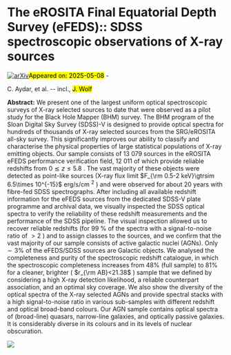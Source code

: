 <div class="macros" style="visibility:hidden;">
$\newcommand{\ensuremath}{}$
$\newcommand{\xspace}{}$
$\newcommand{\object}[1]{\texttt{#1}}$
$\newcommand{\farcs}{{.}''}$
$\newcommand{\farcm}{{.}'}$
$\newcommand{\arcsec}{''}$
$\newcommand{\arcmin}{'}$
$\newcommand{\ion}[2]{#1#2}$
$\newcommand{\textsc}[1]{\textrm{#1}}$
$\newcommand{\hl}[1]{\textrm{#1}}$
$\newcommand{\footnote}[1]{}$
$\newcommand{\etal}{{\it et al.}\xspace}$
$\newcommand{\erosita}{{eROSITA}\xspace}$
$\newcommand{\srg}{\HB{\em SRG}\xspace}$
$\newcommand{\xmm}{\HB{\em XMM-Newton}\xspace}$
$\newcommand{\rosat}{\HB{\em ROSAT}\xspace}$
$\newcommand{\chandra}{\HB{\em Chandra}\xspace}$
$\newcommand{\gaia}{\HB{\em Gaia}\xspace}$
$\newcommand{\HB}[1]{\textcolor{red}{#1}}$
$\newcommand{\TL}[1]{\textcolor{purple}{#1}}$</div>



<div id="title">

# The eROSITA Final Equatorial Depth Survey (eFEDS):: SDSS spectroscopic observations of X-ray sources

</div>
<div id="comments">

[![arXiv](https://img.shields.io/badge/arXiv-2505.03872-b31b1b.svg)](https://arxiv.org/abs/2505.03872)<mark>Appeared on: 2025-05-08</mark> - 

</div>
<div id="authors">

C. Aydar, et al. -- incl., <mark>J. Wolf</mark>

</div>
<div id="abstract">

**Abstract:** We present one of the largest uniform optical spectroscopic surveys of X-ray selected sources to date that were observed as a pilot study for the Black Hole Mapper (BHM) survey.  The BHM program of the Sloan Digital Sky Survey (SDSS)-V is designed to provide optical spectra for hundreds of thousands of X-ray selected sources from the SRG/eROSITA all-sky survey.  This significantly improves our ability to classify and characterise the physical properties of large statistical populations of X-ray emitting objects.  Our sample consists of 13 079 sources in the eROSITA eFEDS performance verification field, 12 011 of which provide reliable redshifts from $0\lesssim z\leq 5.8$ .  The vast majority of these objects were detected as point-like sources (X-ray flux limit $F_{\rm 0.5-2 keV}\gtrsim 6.5\times 10^{-15}$ erg/s/cm $^2$ ) and were observed for about 20 years with fibre-fed SDSS spectrographs.  After including all available redshift information for the eFEDS sources from the dedicated SDSS-V plate programme and archival data, we visually inspected the SDSS optical spectra to verify the reliability of these redshift measurements and the performance of the SDSS pipeline.  The visual inspection allowed us to recover reliable redshifts (for 99 \% of the spectra with a signal-to-noise ratio of $>2$ ) and to assign classes to the sources, and we confirm that the vast majority of our sample consists of active galactic nuclei (AGNs).  Only $\sim3\%$ of the eFEDS/SDSS sources are Galactic objects.  We analysed the completeness and purity of the spectroscopic redshift catalogue, in which the spectroscopic completeness increases from $48\%$ (full sample) to $81\%$ for a cleaner, brighter ( $r_{\rm AB}<21.38$ ) sample that we defined by considering a high X-ray detection likelihood, a reliable counterpart association, and an optimal sky coverage.  We also show the diversity of the optical spectra of the X-ray selected AGNs and provide spectral stacks with a high signal-to-noise ratio in various sub-samples with different redshift and optical broad-band colours.  Our AGN sample contains optical spectra of (broad-line) quasars, narrow-line galaxies, and optically passive galaxies.  It is considerably diverse in its colours and in its levels of nuclear obscuration.

</div>

<div id="qrcode"><img src=https://api.qrserver.com/v1/create-qr-code/?size=100x100&data="https://arxiv.org/abs/2505.03872"></div>